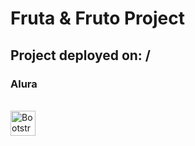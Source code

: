 <h1>Fruta & Fruto Project</h1>

<h2>Project deployed on: /</h2>

<h3>Alura</h3>

<div style="display: inline_block"><br>
  <img align="center" alt="Bootstrap" height="40" width="40" src="https://cdn.jsdelivr.net/gh/devicons/devicon/icons/bootstrap/bootstrap-original-wordmark.svg" />
</div>

